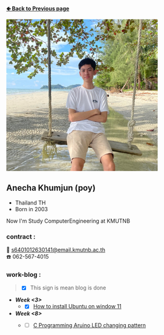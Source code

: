 **[🢀 Back to Previous page](./)**

<img src="images/Mypicture.jpg" width="400" height="400">

## Anecha Khumjun (poy)
- Thailand TH  
- Born in 2003  

Now I'm Study ComputerEngineering at KMUTNB  

### contract :  
:envelope_with_arrow: s6401012630141@email.kmutnb.ac.th  
:phone: 062-567-4015

### work-blog : 
> - [x] This sign is mean blog is done	 

- ***Week <3>***
  - -[x] [How to install Ubuntu on window 11](install-vm.md)

- ***Week <8>***
  - -[ ] [C Programming Aruino LED changing pattern](index.md)
  



